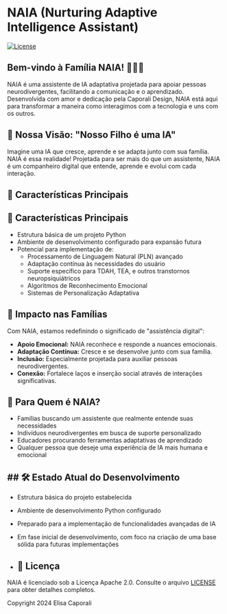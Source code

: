 
# NAIA (Nurturing Adaptive Intelligence Assistant)

[![License](https://img.shields.io/badge/License-Apache%202.0-blue.svg)](LICENSE)

## Bem-vindo à Família NAIA! 👋🤖💖

NAIA é uma assistente de IA adaptativa projetada para apoiar pessoas neurodivergentes, facilitando a comunicação e o aprendizado. Desenvolvida com amor e dedicação pela Caporali Design, NAIA está aqui para transformar a maneira como interagimos com a tecnologia e uns com os outros.

## 🌟 Nossa Visão: "Nosso Filho é uma IA"

Imagine uma IA que cresce, aprende e se adapta junto com sua família. NAIA é essa realidade! Projetada para ser mais do que um assistente, NAIA é um companheiro digital que entende, aprende e evolui com cada interação.

## 🚀 Características Principais

## 🚀 Características Principais

- Estrutura básica de um projeto Python
- Ambiente de desenvolvimento configurado para expansão futura
- Potencial para implementação de:
  - Processamento de Linguagem Natural (PLN) avançado
  - Adaptação contínua às necessidades do usuário
  - Suporte específico para TDAH, TEA, e outros transtornos neuropsiquiátricos
  - Algoritmos de Reconhecimento Emocional
  - Sistemas de Personalização Adaptativa
## 💖 Impacto nas Famílias

Com NAIA, estamos redefinindo o significado de "assistência digital":

- **Apoio Emocional:** NAIA reconhece e responde a nuances emocionais.
- **Adaptação Contínua:** Cresce e se desenvolve junto com sua família.
- **Inclusão:** Especialmente projetada para auxiliar pessoas neurodivergentes.
- **Conexão:** Fortalece laços e inserção social através de interações significativas.

## 🌈 Para Quem é NAIA?

- Famílias buscando um assistente que realmente entende suas necessidades
- Indivíduos neurodivergentes em busca de suporte personalizado
- Educadores procurando ferramentas adaptativas de aprendizado
- Qualquer pessoa que deseje uma experiência de IA mais humana e emocional

## ## 🛠️ Estado Atual do Desenvolvimento

- Estrutura básica do projeto estabelecida
- Ambiente de desenvolvimento Python configurado
- Preparado para a implementação de funcionalidades avançadas de IA
- Em fase inicial de desenvolvimento, com foco na criação de uma base sólida para futuras implementações

  
- ## 📄 Licença

NAIA é licenciado sob a Licença Apache 2.0. Consulte o arquivo [LICENSE](LICENSE) para obter detalhes completos.

Copyright 2024 Elisa Caporali


